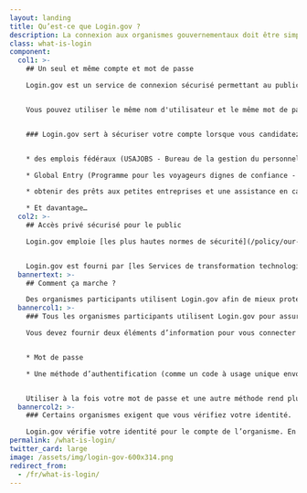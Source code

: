 ```yaml
---
layout: landing
title: Qu’est-ce que Login.gov ?
description: La connexion aux organismes gouvernementaux doit être simple — et sécurisée. already_have_an_account_banner: true
class: what-is-login
component:
  col1: >-
    ## Un seul et même compte et mot de passe

    Login.gov est un service de connexion sécurisé permettant au public d’accéder aux organismes fédéraux participants. Les organismes participants vous demanderont de créer un compte Login.gov afin de pouvoir accéder en toute sécurité aux informations vous concernant sur leur site Web ou application.


    Vous pouvez utiliser le même nom d'utilisateur et le même mot de passe pour accéder à n'importe quel organisme partenaire de Login.gov. Cela simplifie vos démarches et évite de devoir se souvenir de plusieurs noms d'utilisateur et mots de passe.


    ### Login.gov sert à sécuriser votre compte lorsque vous candidatez pour


    * des emplois fédéraux (USAJOBS - Bureau de la gestion du personnel)

    * Global Entry (Programme pour les voyageurs dignes de confiance - Département de la sécurité intérieure)

    * obtenir des prêts aux petites entreprises et une assistance en cas de catastrophe (Administration des petites entreprises)

    * Et davantage…
  col2: >-
    ## Accès privé sécurisé pour le public

    Login.gov emploie [les plus hautes normes de sécurité](/policy/our-security-practices/) pour protéger vos informations, y compris lors de la vérification de l’identité et [de l’authentification à deux facteurs](/help/get-started/authentication-methods/).


    Login.gov est fourni par [les Services de transformation technologique (TTS)](https://www.gsa.gov/tts).
  bannertext: >-
    ## Comment ça marche ?

    Des organismes participants utilisent Login.gov afin de mieux protéger leurs utilisateurs. Lorsque vous essayez de vous connecter à un organisme participant, vous êtes invité à vous connecter ou à créer un compte sur Login.gov avant de pouvoir accéder à votre profil auprès de cet organisme.
  bannercol1: >-
    ### Tous les organismes participants utilisent Login.gov pour assurer une connexion sécurisée.

    Vous devez fournir deux éléments d’information pour vous connecter en toute sécurité et protéger vos informations.


    * Mot de passe

    * Une méthode d’authentification (comme un code à usage unique envoyé sur votre téléphone ou une application d’authentification)


    Utiliser à la fois votre mot de passe et une autre méthode rend plus difficile l'accès à vos informations par des tiers.
  bannercol2: >-
    ### Certains organismes exigent que vous vérifiez votre identité.

    Login.gov vérifie votre identité pour le compte de l’organisme. En envoyant des informations personnelles identifiables telles qu’une pièce d’identité comportant votre photo, vous pourrez confirmer votre identité. Nous pouvons uniquement confirmer votre identité et ne déterminons pas l’admissibilité aux services des organismes.
permalink: /what-is-login/
twitter_card: large
image: /assets/img/login-gov-600x314.png
redirect_from:
  - /fr/what-is-login/
---
```


